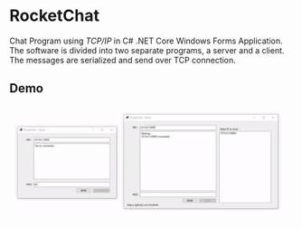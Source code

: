 # RocketChat
Chat Program using *TCP/IP* in C# .NET Core Windows Forms Application.  
The software is divided into two separate programs, a server and a client.  
The messages are serialized and send over TCP connection.


## Demo
![](demo.gif)
